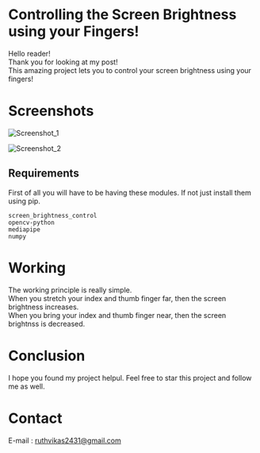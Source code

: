 # Controlling the Screen Brightness using your Fingers!

Hello reader!<br>
Thank you for looking at my post!<br>
This amazing project lets you to control your screen brightness using your fingers!<br>

# Screenshots
![Screenshot_1](https://user-images.githubusercontent.com/86515993/158056326-f405b735-35d8-4a75-9d17-1a477f4b1025.png)


![Screenshot_2](https://user-images.githubusercontent.com/86515993/158056496-525d1e88-7d99-4400-8793-a5c96898a5ad.png)


## Requirements

First of all you will have to be having these modules. If not just install them using pip.

```
screen_brightness_control
opencv-python
mediapipe
numpy
```

# Working

The working principle is really simple.<br>
When you stretch your index and thumb finger far, then the screen brightness increases.<br>
When you bring your index and thumb finger near, then the screen brightnss is decreased.<br>

# Conclusion

I hope you found my project helpul.
Feel free to star this project and follow me as well.

# Contact

E-mail : ruthvikas2431@gmail.com

